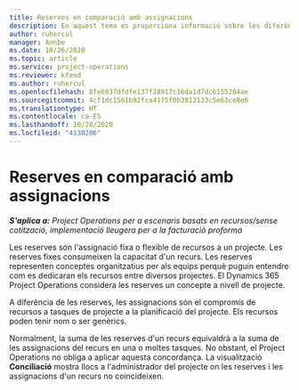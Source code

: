 ```yaml
---
title: Reserves en comparació amb assignacions
description: En aquest tema es proporciona informació sobre les diferències entre les reserves de recursos i les assignacions de recursos.
author: ruhercul
manager: Annbe
ms.date: 10/26/2020
ms.topic: article
ms.service: project-operations
ms.reviewer: kfend
ms.author: ruhercul
ms.openlocfilehash: 8fe6937dfdfe137f28917c16da1d7dc6155284ae
ms.sourcegitcommit: 4cf1dc1561b92fca4175f0b3813133c5e63ce8e6
ms.translationtype: HT
ms.contentlocale: ca-ES
ms.lasthandoff: 10/28/2020
ms.locfileid: "4130206"
---
```

# <a name="bookings-vs-assignments"></a>Reserves en comparació amb assignacions

_**S'aplica a:** Project Operations per a escenaris basats en recursos/sense cotització, implementació lleugera per a la facturació proforma_

Les reserves són l'assignació fixa o flexible de recursos a un projecte. Les reserves fixes consumeixen la capacitat d'un recurs. Les reserves representen conceptes organitzatius per als equips perquè puguin entendre com es dedicaran els recursos entre diversos projectes. El Dynamics 365 Project Operations considera les reserves un concepte a nivell de projecte. 

A diferència de les reserves, les assignacions són el compromís de recursos a tasques de projecte a la planificació del projecte. Els recursos poden tenir nom o ser genèrics. 

Normalment, la suma de les reserves d'un recurs equivaldrà a la suma de les assignacions del recurs en una o moltes tasques. No obstant, el Project Operations no obliga a aplicar aquesta concordança. La visualització **Conciliació** mostra llocs a l'administrador del projecte on les reserves i les assignacions d'un recurs no coincideixen.
